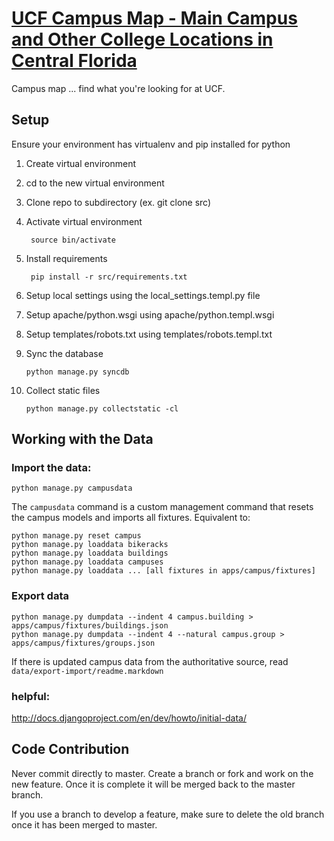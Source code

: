 # [UCF Campus Map - Main Campus and Other College Locations in Central Florida](http://map.ucf.edu)
Campus map ... find what you're looking for at UCF.

## Setup
Ensure your environment has virtualenv and pip installed for python
1. Create virtual environment
2. cd to the new virtual environment
3. Clone repo to subdirectory (ex. git clone <url> src)
4. Activate virtual environment

        source bin/activate
5. Install requirements

        pip install -r src/requirements.txt
7. Setup local settings using the local_settings.templ.py file
8. Setup apache/python.wsgi using apache/python.templ.wsgi
9. Setup templates/robots.txt using templates/robots.templ.txt
10. Sync the database

        python manage.py syncdb
11. Collect static files

        python manage.py collectstatic -cl

## Working with the Data

### Import the data:

    python manage.py campusdata

The `campusdata` command is a custom management command that resets the campus models and imports all fixtures. Equivalent to:

    python manage.py reset campus
    python manage.py loaddata bikeracks
    python manage.py loaddata buildings
    python manage.py loaddata campuses
    python manage.py loaddata ... [all fixtures in apps/campus/fixtures]


### Export data
    python manage.py dumpdata --indent 4 campus.building > apps/campus/fixtures/buildings.json
    python manage.py dumpdata --indent 4 --natural campus.group > apps/campus/fixtures/groups.json

If there is updated campus data from the authoritative source, read `data/export-import/readme.markdown`

### helpful:
http://docs.djangoproject.com/en/dev/howto/initial-data/

## Code Contribution
Never commit directly to master. Create a branch or fork and work on the new feature. Once it is complete it will be merged back to the master branch.

If you use a branch to develop a feature, make sure to delete the old branch once it has been merged to master.
